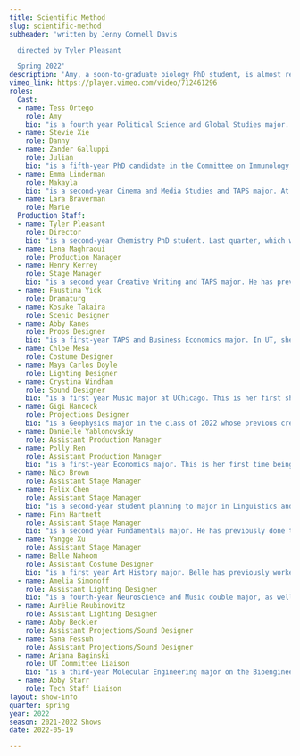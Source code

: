 ```yaml
---
title: Scientific Method
slug: scientific-method
subheader: 'written by Jenny Connell Davis

  directed by Tyler Pleasant

  Spring 2022'
description: 'Amy, a soon-to-graduate biology PhD student, is almost ready to submit her cancer research work. Meanwhile at a conference, her mentor finds out that a heavily overlapping work was recently published, rendering Amy’s hard work no longer usable. She is now forced to start over on a new project and seek outside funding. Getting scooped isn’t a rare occurrence in science, but what happened to Amy might be more than a simple coincidence.'
vimeo_link: https://player.vimeo.com/video/712461296
roles:
  Cast:
  - name: Tess Ortego
    role: Amy
    bio: "is a fourth year Political Science and Global Studies major. She has previously worked on *Welcome Back to My Channel* (Martha). She is so excited to end her senior year by working with this amazing team!"
  - name: Stevie Xie
    role: Danny
  - name: Zander Galluppi
    role: Julian
    bio: "is a fifth-year PhD candidate in the Committee on Immunology.  He has performed in over 15 UT/TAPS productions and is in his fourth term on UT Committee. Some of his favorite UT credits include *Love's Labour's Lost* (Holofernes), *Animals Out of Paper* (Andy), and *Peter and the Starcatcher* (Smee).  Zander also performs regionally in Chicago, where his credits include work with CenterStage in Lake Forest, the Beverly Arts Center, This Moment Productions, and Underscore Theatre Company as part of the Chicago Musical Theatre Festival.  You can catch him appearing next as Lysander in CenterStage in Lake Forest's outdoor touring production of *A Midsummer Night's Dream* late this summer!  "
  - name: Emma Linderman
    role: Makayla
    bio: "is a second-year Cinema and Media Studies and TAPS major. At UChicago, she has acted in *Amazons and Their Men* (The Extra) and *Yivdak* (Zahara), and has also performed in regional and community productions. She is also a member of UChicago's independent improv group, Occam's Razor. She has not taken a science class since last year."
  - name: Lara Braverman
    role: Marie
  Production Staff:
  - name: Tyler Pleasant
    role: Director
    bio: "is a second-year Chemistry PhD student. Last quarter, which was his first quarter with UT, he was the Production Manager for workshops. This is his second time directing a full-length show and he is very excited to share the amazing work of the whole team with you! Other than living in the rehearsal room for the last 7 weeks, Tyler also enjoys board games, D&D, video games, and anime."
  - name: Lena Maghraoui
    role: Production Manager
  - name: Henry Kerrey
    role: Stage Manager
    bio: "is a second year Creative Writing and TAPS major. He has previously worked on the Winter 2022 Theater[24] Festival (Writer) and is an active member of Pint Sized Plays (Actor/Director). He currently is working on multiple student projects both in theater and film."
  - name: Faustina Yick
    role: Dramaturg
  - name: Kosuke Takaira
    role: Scenic Designer
  - name: Abby Kanes
    role: Props Designer
    bio: "is a first-year TAPS and Business Economics major. In UT, she performed in the *The Heirs* Workshop (Aveline) in Fall 2021 and this quarter played in the pit orchestra for *The Trail to Oregon*. At her performing arts summer camp, she was a CIT in the props department designing, creating, and finding props for numerous shows. She is also a member of UT Committee."
  - name: Chloe Mesa
    role: Costume Designer
  - name: Maya Carlos Doyle
    role: Lighting Designer
  - name: Crystina Windham
    role: Sound Designer
    bio: "is a first year Music major at UChicago. This is her first show at the College. She hopes to continue her involvement with University Theater and increase her knowledge in sound design. She would like to thank the cast and crew for their kindness and teamwork in bringing this production to life."
  - name: Gigi Hancock
    role: Projections Designer
    bio: "is a Geophysics major in the class of 2022 whose previous credits include *Machinal* (Assistant Sound Designer), *Fun Home* (Assistant Lighting Designer), *Twelfth Night* (Assistant Props Designer), *Company* (Co-Sound Designer/Assistant Props Designer), *Waiting for Godot* (Sound Designer), *Welcome Back to My Channel* (Video Manager), and the art installation *Telephone: A Memorial to the Present* (Electronics). Gigi currently works for TAPS in the scene and sound shops, and is glad to have returned to in-person theatre before they graduate!"
  - name: Danielle Yablonovskiy
    role: Assistant Production Manager
  - name: Polly Ren
    role: Assistant Production Manager
    bio: "is a first-year Economics major. This is her first time being involved in a theatre production. Outside of theatre, Polly enjoys rowing, surfing the internet, and playing Minesweeper."
  - name: Nico Brown
    role: Assistant Stage Manager
  - name: Felix Chen
    role: Assistant Stage Manager
    bio: "is a second-year student planning to major in Linguistics and Sociology. This is his first time with UT in any capacity, but previously in grade school, among other things, he has served as actor and props coordinator. Outside of theater, Felix rides the bicycle, does copyediting at The Chicago Maroon, and is currently a student building manager at Reynolds and Ida Noyes."
  - name: Finn Hartnett
    role: Assistant Stage Manager
    bio: "is a second year Fundamentals major. He has previously done tech work for various plays in high school. In his free time, Finn enjoys playing soccer and petting his cat."
  - name: Yangge Xu
    role: Assistant Stage Manager
  - name: Belle Nahoom
    role: Assistant Costume Designer
    bio: "is a first year Art History major. Belle has previously worked on *The Heirs* (Assistant Stage Manager), *Yivdak* (Jared), Staged Readings (Actor), and Theater[24] (Actor). She is also an actor on the Commedia Troupe on campus. She is very excited to be working on this show!"
  - name: Amelia Simonoff
    role: Assistant Lighting Designer
    bio: "is a fourth-year Neuroscience and Music double major, as well as pre-med. She has previously done camera work for *86th Annual*, and was the lighting designer on *Fields of Asphodel*, *Ah Wing and the Automaton Eagle*, and *The Trail to Oregon*. She hopes you likes microscopes!"
  - name: Aurélie Roubinowitz
    role: Assistant Lighting Designer
  - name: Abby Beckler
    role: Assistant Projections/Sound Designer
  - name: Sana Fessuh
    role: Assistant Projections/Sound Designer
  - name: Ariana Baginski
    role: UT Committee Liaison
    bio: "is a third-year Molecular Engineering major on the Bioengineering track and a TAPS minor. She has previously worked on *The Winter’s Tale* (Assistant Scenic Designer), *The Old Man and the Old Moon* (Assistant Scenic Designer), *My H8 Letter to the Gr8 American Theater* (Assistant Sound Designer), and *The Trail to Oregon* (Calling Stage Manager)."
  - name: Abby Starr
    role: Tech Staff Liaison
layout: show-info
quarter: spring
year: 2022
season: 2021-2022 Shows
date: 2022-05-19

---
```

